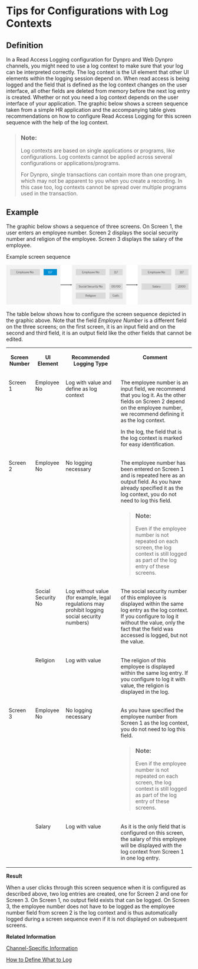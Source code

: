 <!-- loio91d64bf0813c41bc8a55cd90bd34a61f -->

# Tips for Configurations with Log Contexts



<a name="loio91d64bf0813c41bc8a55cd90bd34a61f__section_N1007E_N1007B_N10003"/>

## Definition

In a Read Access Logging configuration for Dynpro and Web Dynpro channels, you might need to use a log context to make sure that your log can be interpreted correctly. The log context is the UI element that other UI elements within the logging session depend on. When read access is being logged and the field that is defined as the log context changes on the user interface, all other fields are deleted from memory before the next log entry is created. Whether or not you need a log context depends on the user interface of your application. The graphic below shows a screen sequence taken from a simple HR application and the accompanying table gives recommendations on how to configure Read Access Logging for this screen sequence with the help of the log context.

> ### Note:  
> Log contexts are based on single applications or programs, like configurations. Log contexts cannot be applied across several configurations or applications/programs.
> 
> For Dynpro, single transactions can contain more than one program, which may not be apparent to you when you create a recording. In this case too, log contexts cannot be spread over multiple programs used in the transaction.



<a name="loio91d64bf0813c41bc8a55cd90bd34a61f__section_N1008B_N1007B_N10003"/>

## Example

The graphic below shows a sequence of three screens. On Screen 1, the user enters an employee number. Screen 2 displays the social security number and religion of the employee. Screen 3 displays the salary of the employee.

   
  
<a name="loio91d64bf0813c41bc8a55cd90bd34a61f__fig_N10097_N1008B_N1007B_N10003"/>Example screen sequence

 ![](images/RAL-Screen-Sequence_fddde8a.png "Example screen sequence") 

The table below shows how to configure the screen sequence depicted in the graphic above. Note that the field *Employee Number* is a different field on the three screens; on the first screen, it is an input field and on the second and third field, it is an output field like the other fields that cannot be edited.


<table>
<tr>
<th valign="top">

Screen Number



</th>
<th valign="top">

UI Element



</th>
<th valign="top">

Recommended Logging Type



</th>
<th valign="top">

Comment



</th>
</tr>
<tr>
<td valign="top">

Screen 1



</td>
<td valign="top">

Employee No



</td>
<td valign="top">

Log with value and define as log context



</td>
<td valign="top">

The employee number is an input field, we recommend that you log it. As the other fields on Screen 2 depend on the employee number, we recommend defining it as the log context.

In the log, the field that is the log context is marked for easy identification.



</td>
</tr>
<tr>
<td valign="top" rowspan="3">

Screen 2



</td>
<td valign="top">

Employee No



</td>
<td valign="top">

No logging necessary



</td>
<td valign="top">

The employee number has been entered on Screen 1 and is repeated here as an output field. As you have already specified it as the log context, you do not need to log this field.

> ### Note:  
> Even if the employee number is not repeated on each screen, the log context is still logged as part of the log entry of these screens.



</td>
</tr>
<tr>
<td valign="top">

Social Security No



</td>
<td valign="top">

Log without value \(for example, legal regulations may prohibit logging social security numbers\)



</td>
<td valign="top">

The social security number of this employee is displayed within the same log entry as the log context. If you configure to log it without the value, only the fact that the field was accessed is logged, but not the value.



</td>
</tr>
<tr>
<td valign="top">

Religion



</td>
<td valign="top">

Log with value



</td>
<td valign="top">

The religion of this employee is displayed within the same log entry. If you configure to log it with value, the religion is displayed in the log.



</td>
</tr>
<tr>
<td valign="top" rowspan="2">

Screen 3



</td>
<td valign="top">

Employee No



</td>
<td valign="top">

No logging necessary



</td>
<td valign="top">

As you have specified the employee number from Screen 1 as the log context, you do not need to log this field.

> ### Note:  
> Even if the employee number is not repeated on each screen, the log context is still logged as part of the log entry of these screens.



</td>
</tr>
<tr>
<td valign="top">

Salary



</td>
<td valign="top">

Log with value



</td>
<td valign="top">

As it is the only field that is configured on this screen, the salary of this employee will be displayed with the log context from Screen 1 in one log entry.



</td>
</tr>
</table>

 **Result** 

When a user clicks through this screen sequence when it is configured as described above, two log entries are created, one for Screen 2 and one for Screen 3. On Screen 1, no output field exists that can be logged. On Screen 3, the employee number does not have to be logged as the employee number field from screen 2 is the log context and is thus automatically logged during a screen sequence even if it is not displayed on subsequent screens.

**Related Information**  


[Channel-Specific Information](channel-specific-information-24c7399.md "The Read Access Logging framework handles the channels generically, but each channel configuration is specific.")

[How to Define What to Log](how-to-define-what-to-log-0eb5542.md "To define what to log, use a read access logging configuration.")

